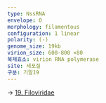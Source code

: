```yaml
---
type: NssRNA
envelope: O
morphology: filamentous
configuration: 1 linear
polarity: (-)
genome_size: 19kb
virion_size: 600-800 ×80
복제효소: virion RNA polymerase
site: 세포질
구분: 기말19
---
```

-> [19. Filoviridae](./content/vet/1.%20Lecture/07-3.%20%EC%A0%84%EC%97%BC%EB%B3%91%ED%95%992/19.%20Filoviridae.md)
